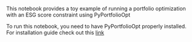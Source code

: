 This notebook provides a toy example of running a portfolio optimization with an ESG score constraint using PyPortfolioOpt

To run this notebook, you need to have PyPortfolioOpt properly installed. For installation guide check out this [link](https://pyportfolioopt.readthedocs.io/en/latest/index.html)
